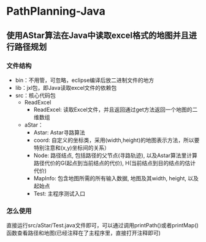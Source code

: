 # PathPlanning-Java

## 使用AStar算法在Java中读取excel格式的地图并且进行路径规划

### 文件结构
   * bin：不用管，可忽略，eclipse编译后放二进制文件的地方
   * lib：jxl包，即Java读取excel文件的依赖包
   * src：核心代码包
      * ReadExcel
         * ReadExcel: 读取Excel文件，并且返回通过get方法返回一个地图的二维数组
      * aStar：
         * Astar: Astar寻路算法
         * coord: 自定义的坐标类，采用(width,height)的地图表示方法，所以要特别注意和(x,y)坐标间的关系）
         * Node: 路径结点, 包括路径的父节点(寻路轨迹),  以及Astar算法里计算路径代价的G(起点到当前结点的代价), H(当前结点到目的结点的估计代价)
         * MapInfo: 包含地图所需的所有输入数据, 地图及其width, height, 以及起始点
         * Test: 主程序测试入口
### 怎么使用
   直接运行src/aStar/Test.java文件即可，可以通过调用printPath()或者printMap()函数查看路径和地图(已经注释在了主程序里，直接打开注释即可)

